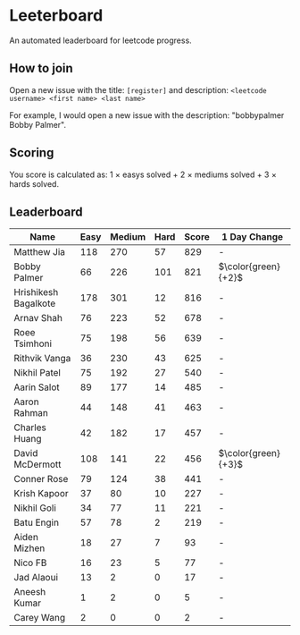 # Leeterboard

An automated leaderboard for leetcode progress.

## How to join

Open a new issue with the title: `[register]` and description:
`<leetcode username> <first name> <last name>`

For example, I would open a new issue with the description: "bobbypalmer Bobby Palmer".

## Scoring

You score is calculated as:
1 $\times$ easys solved + 2 $\times$ mediums solved + 3 $\times$ hards solved.

## Leaderboard
| Name | Easy | Medium | Hard | Score | 1 Day Change |
| --- | --- | --- | --- | --- | --- |
| Matthew Jia | 118 | 270 | 57 | 829 | - |
| Bobby Palmer | 66 | 226 | 101 | 821 | $\color{green}{+2}$ |
| Hrishikesh Bagalkote | 178 | 301 | 12 | 816 | - |
| Arnav Shah | 76 | 223 | 52 | 678 | - |
| Roee Tsimhoni | 75 | 198 | 56 | 639 | - |
| Rithvik Vanga | 36 | 230 | 43 | 625 | - |
| Nikhil Patel | 75 | 192 | 27 | 540 | - |
| Aarin Salot | 89 | 177 | 14 | 485 | - |
| Aaron Rahman | 44 | 148 | 41 | 463 | - |
| Charles Huang | 42 | 182 | 17 | 457 | - |
| David McDermott | 108 | 141 | 22 | 456 | $\color{green}{+3}$ |
| Conner Rose | 79 | 124 | 38 | 441 | - |
| Krish Kapoor | 37 | 80 | 10 | 227 | - |
| Nikhil Goli | 34 | 77 | 11 | 221 | - |
| Batu Engin | 57 | 78 | 2 | 219 | - |
| Aiden Mizhen | 18 | 27 | 7 | 93 | - |
| Nico FB | 16 | 23 | 5 | 77 | - |
| Jad Alaoui | 13 | 2 | 0 | 17 | - |
| Aneesh Kumar | 1 | 2 | 0 | 5 | - |
| Carey Wang | 2 | 0 | 0 | 2 | - |
